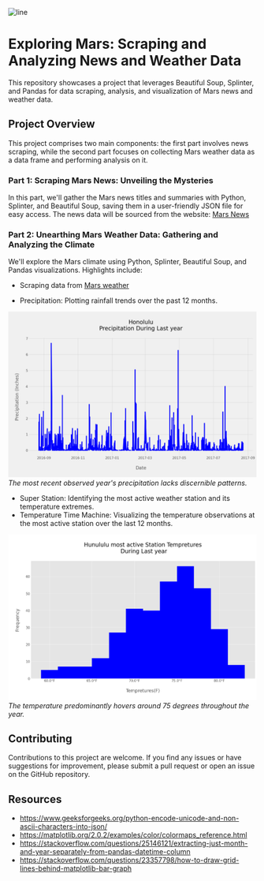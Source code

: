 ![line](https://media.cnn.com/api/v1/images/stellar/prod/230614113409-curiosity-marker-band-valley.jpg?c=original&q=w_960,c_fill)
# Exploring Mars: Scraping and Analyzing News and Weather Data
This repository showcases a project that leverages Beautiful Soup, Splinter, and Pandas for data scraping, analysis, and visualization of Mars news and weather data.


## Project Overview

This project comprises two main components: the first part involves news scraping, while the second part focuses on collecting Mars weather data as a data frame and performing analysis on it.

### Part 1: Scraping Mars News: Unveiling the Mysteries

In this part, we'll gather the Mars news titles and summaries with Python, Splinter, and Beautiful Soup, saving them in a user-friendly  JSON file for easy access. 
The news data will be sourced from the website: [Mars News](https://website-name.com)


### Part 2: Unearthing Mars Weather Data: Gathering and Analyzing the Climate

We'll explore the Mars climate using Python, Splinter, Beautiful Soup, and Pandas visualizations. Highlights include:

- Scraping data from [Mars weather](https://static.bc-edx.com/data/web/mars_facts/temperature.html)


- Precipitation: Plotting rainfall trends over the past 12 months.

![line](https://github.com/MahsaBakhtiari/sqlalchemy-challenge/blob/main/SurfsUp/plot_pic/rain_barplot.png)
*The most recent observed year's precipitation lacks discernible patterns.*

- Super Station: Identifying the most active weather station and its temperature extremes.
- Temperature Time Machine: Visualizing the temperature observations at the most active station over the last 12 months.

![hist](https://github.com/MahsaBakhtiari/sqlalchemy-challenge/blob/main/SurfsUp/plot_pic/temp_hist.png)
*The temperature predominantly hovers around 75 degrees throughout the year.*


## Contributing

Contributions to this project are welcome. If you find any issues or have suggestions for improvement, please submit a pull  request or open an issue on the GitHub repository.

## Resources

- https://www.geeksforgeeks.org/python-encode-unicode-and-non-ascii-characters-into-json/
- https://matplotlib.org/2.0.2/examples/color/colormaps_reference.html
- https://stackoverflow.com/questions/25146121/extracting-just-month-and-year-separately-from-pandas-datetime-column
- https://stackoverflow.com/questions/23357798/how-to-draw-grid-lines-behind-matplotlib-bar-graph
